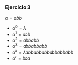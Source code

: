 ### Ejercicio 3

$\alpha = abb$

- $\alpha^0 = \lambda$
- $\alpha^1 = abb$
- $\alpha^2 = abbabb$
- $\alpha^3 = abbabbabb$
- $\alpha^k = \lambda abb abbabb abbabbabb$
- $\alpha^r = bba$